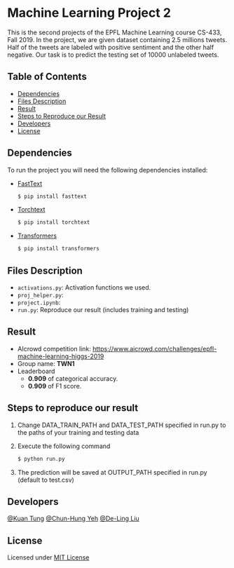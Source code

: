 # Machine Learning Project 2
This is the second projects of the EPFL Machine Learning course CS-433, Fall 2019. In the project, we are given  dataset containing 2.5 millions tweets. Half of the tweets are labeled with positive sentiment and the other half negative. Our task is to predict the testing set of 10000 unlabeled tweets. 

## Table of Contents

- [Dependencies](#dependencies)
- [Files Description](#files-description)
- [Result](#result)
- [Steps to Reproduce our Result](#steps-to-reproduce-our-result)
- [Developers](#developers)
- [License](#license)

## Dependencies

To run the project you will need the following dependencies installed:

* [FastText]
    ```bash
    $ pip install fasttext
    ```
    
* [Torchtext]
    ```bash
    $ pip install torchtext
    ```
    
* [Transformers]
    ```bash
    $ pip install transformers
    ```

## Files Description

- `activations.py`: Activation functions we used.
- `proj_helper.py`: 
- `project.ipynb`:
- `run.py`: Reproduce our result (includes training and testing)

## Result
* AIcrowd competition link: https://www.aicrowd.com/challenges/epfl-machine-learning-higgs-2019
* Group name: **TWN1**
* Leaderboard 
  - **0.909** of categorical accuracy.
  - **0.909** of F1 score.

## Steps to reproduce our result
1. Change DATA_TRAIN_PATH and DATA_TEST_PATH specified in run.py to the paths of your training and testing data
2. Execute the following command
    ```bash
    $ python run.py
    ```
    
3. The prediction will be saved at OUTPUT_PATH specified in run.py (default to test.csv)


## Developers
[@Kuan Tung](https://www.aicrowd.com/participants/kuan)
[@Chun-Hung Yeh](https://www.aicrowd.com/participants/yeh)
[@De-Ling Liu](https://www.aicrowd.com/participants/snoopy)

[FastText]: <https://pypi.python.org/pypi/fasttext>
[Torchtext]: <https://pypi.org/project/torchtext/>
[Transformers]: <https://pypi.org/project/transformers/>

## License
Licensed under [MIT License](LICENSE)
